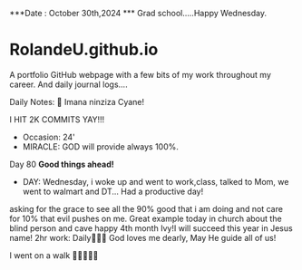 ***Date : October 30th,2024 *** Grad school.....Happy Wednesday.
# RolandeU.github.io

A portfolio GitHub webpage with a few bits of my work throughout my career. And daily journal logs....

Daily Notes:
💚 Imana ninziza Cyane! 

I HIT 2K COMMITS YAY!!!

- Occasion: 24'
- MIRACLE: GOD will provide always 100%.

Day 80 **Good things ahead!** 
- DAY: Wednesday, i woke up and went to work,class, talked to Mom, we went to walmart and DT...
Had a productive day! 

asking for the grace to see all the 90% good that i am doing and not care for 10% that evil pushes on me. Great example today in church about the blind person and cave
happy 4th month Ivy!I will succeed this year in Jesus name!
2hr work: Daily💚💚💚
God loves me dearly, May He guide all of  us!

I went on a walk 💚💚💚💚💚
